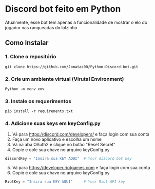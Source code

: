 # Discord bot feito em Python

Atualmente, esse bot tem apenas a funcionalidade de mostrar o elo do jogador nas ranqueadas do lolzinho 

## Como instalar

### 1. Clone o repositório
```
git clone https://github.com/Jonatas00/Python-Discord-bot.git
```
### 2. Crie um ambiente virtual (Virutal Environment)
```
Python -m venv env
```
### 3. Instale os requerimentos
```
pip install -r requirements.txt
```
### 4. Adicione suas keys em keyConfig.py

1. Vá para https://discord.com/developers/ e faça login com sua conta
2. Faça um novo aplicativo e escolha um nome
3. Vá na aba OAuth2 e clique no botão "Reset Secret"
4. Copie e cole sua chave no arquivo keyConfig.py
```python
discordKey = "Insira sua KEY AQUI"  # Your discord bot key
```
5. Vá para https://developer.riotgames.com e faça login com sua conta
6. Copie e cole sua chave no arquivo keyConfig.py
```python
RiotKey = "Insira sua KEY AQUI"     # Your Riot API key
```
